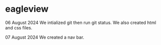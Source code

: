 # eagleview
06 August 2024
We intialized git then run git status. We also created html and css files.

07 August 2024
We created a nav bar.